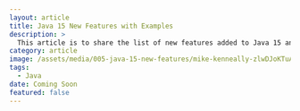 ```yaml
---
layout: article
title: Java 15 New Features with Examples
description: >
  This article is to share the list of new features added to Java 15 and go over one by one with examples.
category: article
image: /assets/media/005-java-15-new-features/mike-kenneally-zlwDJoKTuA8-unsplash.jpg
tags:
  - Java
date: Coming Soon
featured: false
---
```

